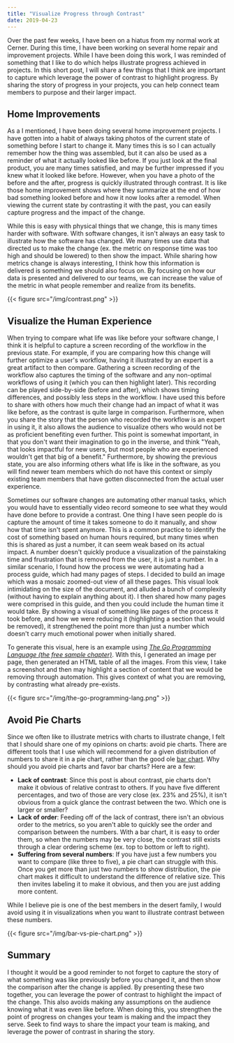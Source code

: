 ```yaml
---
title: "Visualize Progress through Contrast"
date: 2019-04-23
---
```


Over the past few weeks, I have been on a hiatus from my normal work at Cerner. During this time, I have been working on several home repair and improvement projects. While I have been doing this work, I was reminded of something that I like to do which helps illustrate progress achieved in projects. In this short post, I will share a few things that I think are important to capture which leverage the power of contrast to highlight progress. By sharing the story of progress in your projects, you can help connect team members to purpose and their larger impact.

## Home Improvements

As a I mentioned, I have been doing several home improvement projects. I have gotten into a habit of always taking photos of the current state of something before I start to change it. Many times this is so I can actually remember how the thing was assembled, but it can also be used as a reminder of what it actually looked like before. If you just look at the final product, you are many times satisfied, and may be further impressed if you knew what it looked like before. However, when you have a photo of the before and the after, progress is quickly illustrated through contrast. It is like those home improvement shows where they summarize at the end of how bad something looked before and how it now looks after a remodel. When viewing the current state by contrasting it with the past, you can easily capture progress and the impact of the change.

While this is easy with physical things that we change, this is many times harder with software. With software changes, it isn't always an easy task to illustrate how the software has changed. We many times use data that directed us to make the change (ex. the metric on response time was too high and should be lowered) to then show the impact. While sharing how metrics change is always interesting, I think how this information is delivered is something we should also focus on. By focusing on how our data is presented and delivered to our teams, we can increase the value of the metric in what people remember and realize from its benefits.

{{< figure src="/img/contrast.png" >}}

## Visualize the Human Experience

When trying to compare what life was like before your software change, I think it is helpful to capture a screen recording of the workflow in the previous state. For example, if you are comparing how this change will further optimize a user's workflow, having it illustrated by an expert is a great artifact to then compare. Gathering a screen recording of the workflow also captures the timing of the software and any non-optimal workflows of using it (which you can then highlight later). This recording can be played side-by-side (before and after), which shows timing differences, and possibly less steps in the workflow. I have used this before to share with others how much their change had an impact of what it was like before, as the contrast is quite large in comparison. Furthermore, when you share the story that the person who recorded the workflow is an expert in using it, it also allows the audience to visualize others who would not be as proficient benefiting even further. This point is somewhat important, in that you don't want their imagination to go in the inverse, and think "Yeah, that looks impactful for new users, but most people who are experienced wouldn't get that big of a benefit." Furthermore, by showing the previous state, you are also informing others what life is like in the software, as you will find newer team members which do not have this context or simply existing team members that have gotten disconnected from the actual user experience.

Sometimes our software changes are automating other manual tasks, which you would have to essentially video record someone to see what they would have done before to provide a contrast. One thing I have seen people do is capture the amount of time it takes someone to do it manually, and show how that time isn't spent anymore. This is a common practice to identify the cost of something based on human hours required, but many times when this is shared as just a number, it can seem weak based on its actual impact. A number doesn't quickly produce a visualization of the painstaking time and frustration that is removed from the user, it is just a number. In a similar scenario, I found how the process we were automating had a process guide, which had many pages of steps. I decided to build an image which was a mosaic zoomed-out view of all these pages. This visual look intimidating on the size of the document, and alluded a bunch of complexity (without having to explain anything about it). I then shared how many pages were comprised in this guide, and then you could include the human time it would take. By showing a visual of something like pages of the process it took before, and how we were reducing it (highlighting a section that would be removed), it strengthened the point more than just a number which doesn't carry much emotional power when initially shared.

To generate this visual, here is an example using _[The Go Programming Language (the free sample chapter)](http://www.gopl.io/ch1.pdf)_. With this, I generated an image per page, then generated an HTML table of all the images. From this view, I take a screenshot and then may highlight a section of content that we would be removing through automation. This gives context of what you are removing, by contrasting what already pre-exists.

{{< figure src="/img/the-go-programming-lang.png" >}}

## Avoid Pie Charts

Since we often like to illustrate metrics with charts to illustrate change, I felt that I should share one of my opinions on charts: avoid pie charts. There are different tools that I use which will recommend for a given distribution of numbers to share it in a pie chart, rather than the good ole [bar chart](https://en.wikipedia.org/wiki/Bar_chart). Why should you avoid pie charts and favor bar charts? Here are a few:

* **Lack of contrast**: Since this post is about contrast, pie charts don't make it obvious of relative contrast to others. If you have five different percentages, and two of those are very close (ex. 23% and 25%), it isn't obvious from a quick glance the contrast between the two. Which one is larger or smaller?
* **Lack of order**: Feeding off of the lack of contrast, there isn't an obvious order to the metrics, so you aren't able to quickly see the order and comparison between the numbers. With a bar chart, it is easy to order them, so when the numbers may be very close, the contrast still exists through a clear ordering scheme (ex. top to bottom or left to right).
* **Suffering from several numbers**: If you have just a few numbers you want to compare (like three to five), a pie chart can struggle with this. Once you get more than just two numbers to show distribution, the pie chart makes it difficult to understand the difference of relative size. This then invites labeling it to make it obvious, and then you are just adding more content.

While I believe pie is one of the best members in the desert family, I would avoid using it in visualizations when you want to illustrate contrast between these numbers.

{{< figure src="/img/bar-vs-pie-chart.png" >}}

## Summary

I thought it would be a good reminder to not forget to capture the story of what something was like previously before you changed it, and then show the comparison after the change is applied. By presenting these two together, you can leverage the power of contrast to highlight the impact of the change. This also avoids making any assumptions on the audience knowing what it was even like before. When doing this, you strengthen the point of progress on changes your team is making and the impact they serve. Seek to find ways to share the impact your team is making, and leverage the power of contrast in sharing the story.